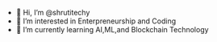 - 👋 Hi, I’m @shrutitechy
- 👀 I’m interested in Enterpreneurship and Coding
- 🌱 I’m currently learning AI,ML,and Blockchain Technology


<!---
shrutitechy/shrutitechy is a ✨ special ✨ repository because its `README.md` (this file) appears on your GitHub profile.
You can click the Preview link to take a look at your changes.
--->
